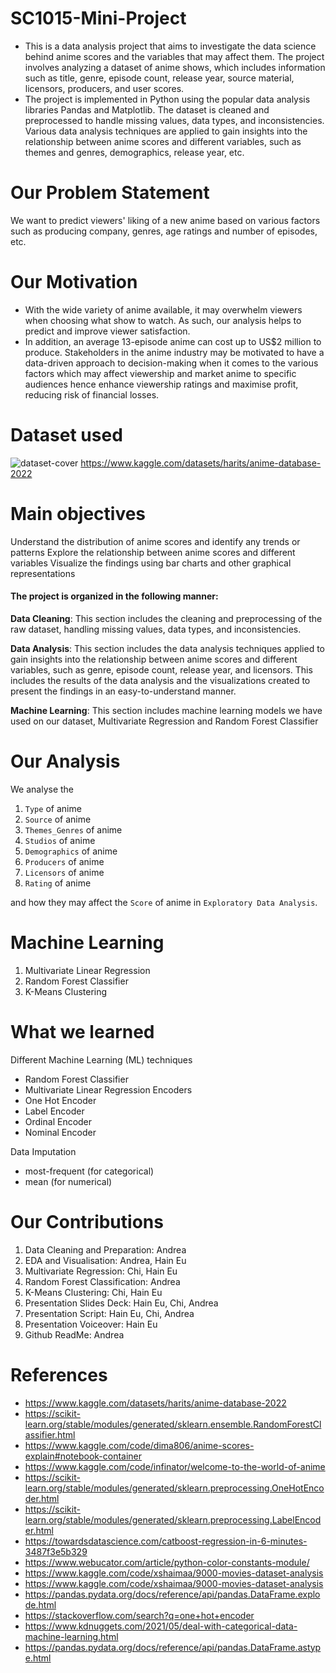 # SC1015-Mini-Project
- This is a data analysis project that aims to investigate the data science behind anime scores and the variables that may affect them. The project involves analyzing a dataset of anime shows, which includes information such as title, genre, episode count, release year, source material, licensors, producers, and user scores.
- The project is implemented in Python using the popular data analysis libraries Pandas and Matplotlib. The dataset is cleaned and preprocessed to handle missing values, data types, and inconsistencies. Various data analysis techniques are applied to gain insights into the relationship between anime scores and different variables, such as themes and genres, demographics, release year, etc.

# Our Problem Statement
We want to predict viewers' liking of a new anime based on various factors such as producing company, genres, age ratings and number of episodes, etc.

# Our Motivation
- With the wide variety of anime available, it may overwhelm viewers when choosing what show to watch. As such, our analysis helps to predict and improve viewer satisfaction.
- In addition, an average 13-episode anime can cost up to US$2 million to produce. Stakeholders in the anime industry may be motivated to have a data-driven approach to decision-making when it comes to the various factors which may affect viewership and market anime to specific audiences hence enhance viewership ratings and maximise profit, reducing risk of financial losses.

# Dataset used
![dataset-cover](https://user-images.githubusercontent.com/131596968/233845346-e85664f9-8f66-49a6-a81c-2d967799bea1.jpeg)
https://www.kaggle.com/datasets/harits/anime-database-2022

# Main objectives
Understand the distribution of anime scores and identify any trends or patterns
Explore the relationship between anime scores and different variables
Visualize the findings using bar charts and other graphical representations

#### The project is organized in the following manner:

**Data Cleaning**: This section includes the cleaning and preprocessing of the raw dataset, handling missing values, data types, and inconsistencies.

**Data Analysis**: This section includes the data analysis techniques applied to gain insights into the relationship between anime scores and different variables, such as genre, episode count, release year, and licensors. This includes the results of the data analysis and the visualizations created to present the findings in an easy-to-understand manner.

**Machine Learning**: This section includes machine learning models we have used on our dataset, Multivariate Regression and Random Forest Classifier


# Our Analysis
We analyse the
1. `Type` of anime
2. `Source` of anime
3. `Themes_Genres` of anime
4. `Studios` of anime
5. `Demographics` of anime
6. `Producers` of anime
7. `Licensors` of anime
8. `Rating` of anime

and how they may affect the `Score` of anime in `Exploratory Data Analysis`.

# Machine Learning
1. Multivariate Linear Regression 
2. Random Forest Classifier
3. K-Means Clustering

# What we learned
Different Machine Learning (ML) techniques
- Random Forest Classifier
- Multivariate Linear Regression
Encoders
- One Hot Encoder
- Label Encoder
- Ordinal Encoder
- Nominal Encoder

Data Imputation
- most-frequent (for categorical)
- mean (for numerical)

# Our Contributions
1. Data Cleaning and Preparation: Andrea
2. EDA and Visualisation: Andrea, Hain Eu
3. Multivariate Regression: Chi, Hain Eu
4. Random Forest Classification: Andrea
5. K-Means Clustering: Chi, Hain Eu
6. Presentation Slides Deck: Hain Eu, Chi, Andrea
7. Presentation Script: Hain Eu, Chi, Andrea
8. Presentation Voiceover: Hain Eu
9. Github ReadMe: Andrea


# References
- https://www.kaggle.com/datasets/harits/anime-database-2022
- https://scikit-learn.org/stable/modules/generated/sklearn.ensemble.RandomForestClassifier.html
- https://www.kaggle.com/code/dima806/anime-scores-explain#notebook-container
- https://www.kaggle.com/code/infinator/welcome-to-the-world-of-anime
- https://scikit-learn.org/stable/modules/generated/sklearn.preprocessing.OneHotEncoder.html
- https://scikit-learn.org/stable/modules/generated/sklearn.preprocessing.LabelEncoder.html
- https://towardsdatascience.com/catboost-regression-in-6-minutes-3487f3e5b329
- https://www.webucator.com/article/python-color-constants-module/
- https://www.kaggle.com/code/xshaimaa/9000-movies-dataset-analysis
- https://www.kaggle.com/code/xshaimaa/9000-movies-dataset-analysis
- https://pandas.pydata.org/docs/reference/api/pandas.DataFrame.explode.html
- https://stackoverflow.com/search?q=one+hot+encoder
- https://www.kdnuggets.com/2021/05/deal-with-categorical-data-machine-learning.html
- https://pandas.pydata.org/docs/reference/api/pandas.DataFrame.astype.html
